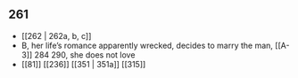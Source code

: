 ## 261
- [[262 | 262a, b, c]] 
- B, her life’s romance apparently wrecked, decides to marry the man, [[A-3]] 284 290, she does not love
- [[81]] [[236]] [[351 | 351a]] [[315]] 

